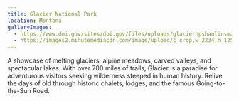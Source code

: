 ```yaml
---
title: Glacier National Park
location: Montana
galleryImages:
  - https://www.doi.gov/sites/doi.gov/files/uploads/glaciernpshanlinsmall.jpg
  - https://images2.minutemediacdn.com/image/upload/c_crop,w_2234,h_1256,x_0,y_85/c_fill,w_1440,ar_16:9,f_auto,q_auto,g_auto/images/voltaxMediaLibrary/mmsport/mentalfloss/01g1h0993ngkgkfvj55r.jpg
---
```

A showcase of melting glaciers, alpine meadows, carved valleys, and spectacular lakes. With over 700 miles of trails, Glacier is a paradise for adventurous visitors seeking wilderness steeped in human history. Relive the days of old through historic chalets, lodges, and the famous Going-to-the-Sun Road.